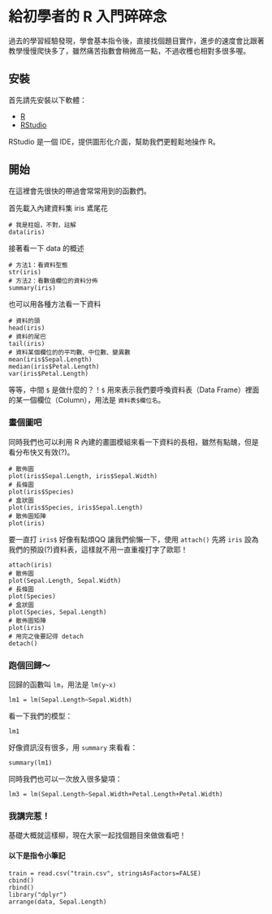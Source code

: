 # 給初學者的 R 入門碎碎念
過去的學習經驗發現，學會基本指令後，直接找個題目實作，進步的速度會比跟著教學慢慢爬快多了，雖然痛苦指數會稍微高一點，不過收穫也相對多很多喔。
## 安裝
首先請先安裝以下軟體：
- [R](https://www.r-project.org/)
- [RStudio](https://www.rstudio.com/products/rstudio/download3/)

RStudio 是一個 IDE，提供圖形化介面，幫助我們更輕鬆地操作 R。
## 開始
在這裡會先很快的帶過會常常用到的函數們。

首先載入內建資料集 iris 鳶尾花

    # 我是柱姐，不對，註解
    data(iris)
接著看一下 data 的概述

    # 方法1：看資料型態
    str(iris)
    # 方法2：看數值欄位的資料分佈
    summary(iris)

也可以用各種方法看一下資料

    # 資料的頭
    head(iris)
    # 資料的尾巴
    tail(iris)
    # 資料某個欄位的的平均數、中位數、變異數
    mean(iris$Sepal.Length)
    median(iris$Petal.Length)
    var(iris$Petal.Length)

等等，中間 ````$```` 是做什麼的？！````$```` 用來表示我們要呼喚資料表（Data Frame）裡面的某一個欄位（Column），用法是 ````資料表$欄位名````。

### 畫個圖吧
同時我們也可以利用 R 內建的畫圖模組來看一下資料的長相，雖然有點醜，但是看分布快又有效(?)。

    # 散佈圖
    plot(iris$Sepal.Length, iris$Sepal.Width)
    # 長條圖
    plot(iris$Species)
    # 盒狀圖
    plot(iris$Species, iris$Sepal.Length)
    # 散佈圖矩陣
    plot(iris)

要一直打 ````iris$```` 好像有點煩QQ 讓我們偷懶一下，使用 ````attach()```` 先將 ````iris```` 設為我們的預設(?)資料表，這樣就不用一直重複打字了歐耶！

    attach(iris)
    # 散佈圖
    plot(Sepal.Length, Sepal.Width)
    # 長條圖
    plot(Species)
    # 盒狀圖
    plot(Species, Sepal.Length)
    # 散佈圖矩陣
    plot(iris)
    # 用完之後要記得 detach
    detach()
    
### 跑個回歸～
回歸的函數叫 ````lm````，用法是 ````lm(y~x)````

    lm1 = lm(Sepal.Length~Sepal.Width)
    
看一下我們的模型：

    lm1

好像資訊沒有很多，用 ````summary```` 來看看：

    summary(lm1)
    
同時我們也可以一次放入很多變項：

    lm3 = lm(Sepal.Length~Sepal.Width+Petal.Length+Petal.Width)

### 我講完惹！
基礎大概就這樣柳，現在大家一起找個題目來做做看吧！
#### 以下是指令小筆記
    train = read.csv("train.csv", stringsAsFactors=FALSE)
    cbind()
    rbind()
    library("dplyr")
    arrange(data, Sepal.Length)
    
